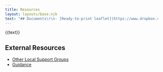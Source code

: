 ```yaml
---
title: Resources
layout: layouts/base.njk
text: "## Documents\r\n- [Ready-to-print leaflet](https://www.dropbox.com/s/fbox3mbso8tf2d7/holloway_leaflet_v01.pdf?dl=0)\r\n- [Network Structure](https://docs.google.com/document/d/1QlAbQUVrbdXMNUk_vfRaPYiKX-UwhuUP9iXA5U6sIDk/edit?usp=sharing)\r\n- [Ward Group Checklist](https://docs.google.com/document/d/1wk7Iazl8P6v5E6VJsyg7E-BUvwPqQ1DHi89srmBSctw/edit?usp=sharing)\r\n- [Islington Wards Map](https://cycleislington.uk/wp-content/uploads/2013/02/GIS_ward_boundaries_map-300-dpi.png)"
---
```


{{text}}

## External Resources
<ul>
	<li><a href="https://islington.coronacorps.com/resources">Other Local Support Groups</a></li>
	<li><a href="https://islington.coronacorps.com/resources">Guidance</a></li>
</ul>



